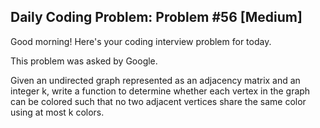 ## Daily Coding Problem: Problem #56 [Medium]

Good morning! Here's your coding interview problem for today.

This problem was asked by Google.

Given an undirected graph represented as an adjacency matrix and an integer k, write a function to determine whether each vertex in the graph can be colored such that no two adjacent vertices share the same color using at most k colors.
